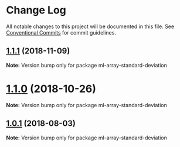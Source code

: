 # Change Log

All notable changes to this project will be documented in this file.
See [Conventional Commits](https://conventionalcommits.org) for commit guidelines.

## [1.1.1](https://github.com/mljs/array/compare/ml-array-standard-deviation@1.1.0...ml-array-standard-deviation@1.1.1) (2018-11-09)

**Note:** Version bump only for package ml-array-standard-deviation





# [1.1.0](https://github.com/mljs/array/compare/ml-array-standard-deviation@1.0.1...ml-array-standard-deviation@1.1.0) (2018-10-26)

**Note:** Version bump only for package ml-array-standard-deviation





<a name="1.0.1"></a>
## [1.0.1](https://github.com/mljs/array/compare/ml-array-standard-deviation@1.0.0...ml-array-standard-deviation@1.0.1) (2018-08-03)




**Note:** Version bump only for package ml-array-standard-deviation
